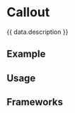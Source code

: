 <script setup>
  import android from './android.md';
  import data from './data.json';
  import Elements from './elements.md';
  import iOS from './ios.md';
  import React from './react.md';
  import Vue from './vue.md';
  
  import { mapFrameworkStatuses } from '../utils.js';
</script>

# Callout

{{ data.description }}

<components-status v-bind="mapFrameworkStatuses(data.frameworks)" />

## Example
<ThemeSwitcher />
<callout-example />

## Usage

<component-design-guidelines name="Warp - Components / Callout" link="https://www.figma.com/design/oHBCzDdJxHQ6fmFLYWUltf/WARP---Components-2.0?node-id=381-42328&t=ypV9S2xFCv8kSzjB-0" />

<component-questions />

## Frameworks

<tabs-content>
  <template #react>
    <react />
  </template>
  <template #vue>
    <vue />
  </template>
  <template #elements>
    <elements />
  </template>
  <template #android>
    <android />
  </template>
  <template #iOS>
    <iOS />
  </template>
</tabs-content>
